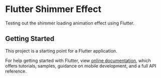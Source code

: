 # Flutter Shimmer Effect

Testing out the shimmer loading animation effect using Flutter.

## Getting Started

This project is a starting point for a Flutter application.

For help getting started with Flutter, view
[online documentation](https://flutter.dev/docs), which offers tutorials,
samples, guidance on mobile development, and a full API reference.
